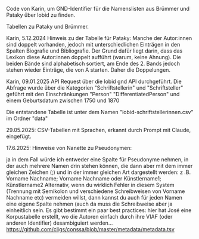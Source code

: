 Code von Karin, um GND-Identifier für die Namenslisten aus Brümmer und Pataky über lobid zu finden. 

Tabellen zu Pataky und Brümmer. 

Karin, 5.12.2024
Hinweis zu der Tabelle für Pataky: Manche der Autor:innen sind doppelt vorhanden, jedoch mit unterschiedlichen Einträgen in den Spalten Biografie und Bibliografie. Der Grund dafür liegt darin, dass das Lexikon diese Autor:innen doppelt aufführt (warum, keine Ahnung). Die beiden Bände sind alphabetisch sortiert, am Ende des 2. Bands jedoch stehen wieder Einträge, die von A starten. Daher die Doppelungen.

Karin, 09.01.2025
API Request über die lobid gnd API durchgeführt. Die Abfrage wurde über die Kategorien "Schriftstellerin" und "Schriftsteller" geführt mit den Einschränkungen "Person" "DifferentiatedPerson" und einem Geburtsdatum zwischen 1750 und 1870

Die entstandene Tabelle ist unter dem Namen "lobid-schriftstellerinnen.csv" im Ordner "data"

29.05.2025: CSV-Tabellen mit Sprachen, erkannt durch Prompt mit Claude, eingefügt.

17.6.2025: Hinweise von Nanette zu Pseudonymen: 

ja in dem Fall würde ich entweder eine Spalte für Pseudonyme nehmen, in der auch mehrere Namen drin stehen können, die dann aber mit dem immer gleichen Zeichen (;) und in der immer gleichen Art dargestellt werden: z .B. Vorname Nachname; Vorname Nachname oder Künstlername1; Künstlername2
Alternativ, wenn du wirklich Fehler in diesem System (Trennung mit Semikolon und verschiedene Schreibweisen von Vorname Nachname etc) vermeiden willst, dann kannst du auch für jeden Namen eine eigene Spalte nehmen (auch da muss die Schreibweise aber ja einheitlich sein.
Es gibt bestimmt ein paar best practices: hier hat José eine Korpustabelle erstellt, wo die Autoren einfach durch ihre VIAF (oder anderen Identifier) desambiguiert werden… https://github.com/cligs/conssa/blob/master/metadata/metadata.tsv 
